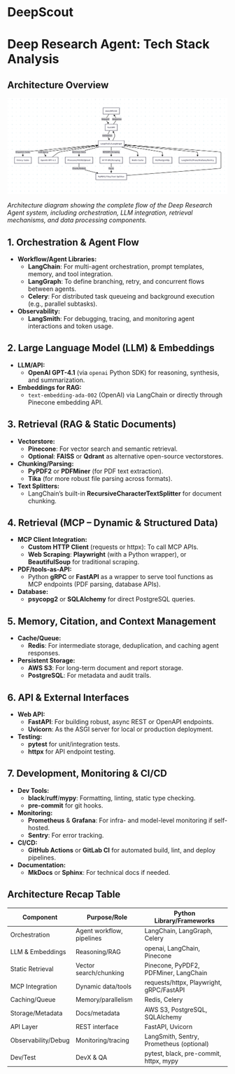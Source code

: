 # DeepScout

# Deep Research Agent: Tech Stack Analysis

## Architecture Overview

![Deep Research Agent Architecture Flow](images/flow.png)

*Architecture diagram showing the complete flow of the Deep Research Agent system, including orchestration, LLM integration, retrieval mechanisms, and data processing components.*


## 1. Orchestration & Agent Flow

- **Workflow/Agent Libraries:**
  - **LangChain**: For multi-agent orchestration, prompt templates, memory, and tool integration.
  - **LangGraph**: To define branching, retry, and concurrent flows between agents.
  - **Celery**: For distributed task queueing and background execution (e.g., parallel subtasks).
- **Observability:**
  - **LangSmith**: For debugging, tracing, and monitoring agent interactions and token usage.

## 2. Large Language Model (LLM) & Embeddings

- **LLM/API:**
  - **OpenAI GPT-4.1** (via `openai` Python SDK) for reasoning, synthesis, and summarization.
- **Embeddings for RAG:**
  - `text-embedding-ada-002` (OpenAI) via LangChain or directly through Pinecone embedding API.

## 3. Retrieval (RAG & Static Documents)

- **Vectorstore:**
  - **Pinecone**: For vector search and semantic retrieval.
  - **Optional**: **FAISS** or **Qdrant** as alternative open-source vectorstores.
- **Chunking/Parsing:**
  - **PyPDF2** or **PDFMiner** (for PDF text extraction).
  - **Tika** (for more robust file parsing across formats).
- **Text Splitters:**
  - LangChain’s built-in **RecursiveCharacterTextSplitter** for document chunking.

## 4. Retrieval (MCP – Dynamic & Structured Data)

- **MCP Client Integration:**
  - **Custom HTTP Client** (requests or httpx): To call MCP APIs.
  - **Web Scraping**: **Playwright** (with a Python wrapper), or **BeautifulSoup** for traditional scraping.
- **PDF/tools-as-API:**
  - Python **gRPC** or **FastAPI** as a wrapper to serve tool functions as MCP endpoints (PDF parsing, database APIs).
- **Database:**
  - **psycopg2** or **SQLAlchemy** for direct PostgreSQL queries.

## 5. Memory, Citation, and Context Management

- **Cache/Queue:**
  - **Redis**: For intermediate storage, deduplication, and caching agent responses.
- **Persistent Storage:**
  - **AWS S3**: For long-term document and report storage.
  - **PostgreSQL**: For metadata and audit trails.

## 6. API & External Interfaces

- **Web API:**
  - **FastAPI**: For building robust, async REST or OpenAPI endpoints.
  - **Uvicorn**: As the ASGI server for local or production deployment.
- **Testing:**
  - **pytest** for unit/integration tests.
  - **httpx** for API endpoint testing.

## 7. Development, Monitoring & CI/CD

- **Dev Tools:**
  - **black**/**ruff**/**mypy**: Formatting, linting, static type checking.
  - **pre-commit** for git hooks.
- **Monitoring:**
  - **Prometheus** & **Grafana**: For infra- and model-level monitoring if self-hosted.
  - **Sentry**: For error tracking.
- **CI/CD:**
  - **GitHub Actions** or **GitLab CI** for automated build, lint, and deploy pipelines.
- **Documentation:**
  - **MkDocs** or **Sphinx**: For technical docs if needed.

## Architecture Recap Table

| Component            | Purpose/Role                  | Python Library/Frameworks                  |
|----------------------|------------------------------|--------------------------------------------|
| Orchestration        | Agent workflow, pipelines     | LangChain, LangGraph, Celery               |
| LLM & Embeddings     | Reasoning/RAG                | openai, LangChain, Pinecone                |
| Static Retrieval     | Vector search/chunking        | Pinecone, PyPDF2, PDFMiner, LangChain      |
| MCP Integration      | Dynamic data/tools            | requests/httpx, Playwright, gRPC/FastAPI   |
| Caching/Queue        | Memory/parallelism            | Redis, Celery                              |
| Storage/Metadata     | Docs/metadata                 | AWS S3, PostgreSQL, SQLAlchemy             |
| API Layer            | REST interface                | FastAPI, Uvicorn                           |
| Observability/Debug  | Monitoring/tracing            | LangSmith, Sentry, Prometheus (optional)   |
| Dev/Test             | DevX & QA                     | pytest, black, pre-commit, httpx, mypy     |